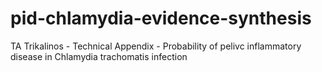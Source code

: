 # pid-chlamydia-evidence-synthesis
TA Trikalinos - Technical Appendix - Probability of pelivc inflammatory disease in Chlamydia trachomatis infection

